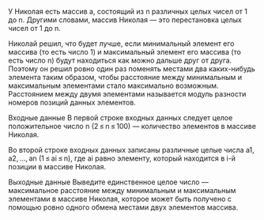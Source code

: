 У Николая есть массив a, состоящий из n различных целых чисел от 1 до n. Другими словами, массив Николая — это перестановка целых чисел от 1 до n.

Николай решил, что будет лучше, если минимальный элемент его массива (то есть число 1) и максимальный элемент его массива (то есть число n) будут находиться как можно дальше друг от друга. Поэтому он решил ровно один раз поменять местами два каких-нибудь элемента таким образом, чтобы расстояние между минимальным и максимальным элементами стало максимально возможным. Расстоянием между двумя элементами называется модуль разности номеров позиций данных элементов.

Входные данные
В первой строке входных данных следует целое положительное число n (2 ≤ n ≤ 100) — количество элементов в массиве Николая.

Во второй строке входных данных записаны различные целые числа a1, a2, ..., an (1 ≤ ai ≤ n), где ai равно элементу, который находится в i-й позиции в массиве Николая.

Выходные данные
Выведите единственное целое число — максимальное расстояние между минимальным и максимальным элементами в массиве Николая, которое может быть получено с помощью ровно одного обмена местами двух элементов массива.